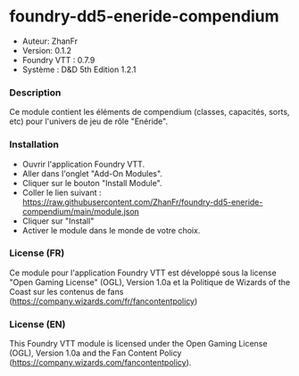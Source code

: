 # foundry-dd5-eneride-compendium
* Auteur: ZhanFr
* Version: 0.1.2
* Foundry VTT : 0.7.9
* Système : D&D 5th Edition 1.2.1

### Description
Ce module contient les éléments de compendium (classes, capacités, sorts, etc) pour l'univers de jeu de rôle "Enéride".

### Installation

* Ouvrir l'application Foundry VTT.
* Aller dans l'onglet "Add-On Modules".
* Cliquer sur le bouton "Install Module".
* Coller le lien suivant : https://raw.githubusercontent.com/ZhanFr/foundry-dd5-eneride-compendium/main/module.json
* Cliquer sur "Install"
* Activer le module dans le monde de votre choix.

### License (FR)
Ce module pour l'application Foundry VTT est développé sous la license "Open Gaming License" (OGL), Version 1.0a et la Politique de Wizards of the Coast sur les contenus de fans (https://company.wizards.com/fr/fancontentpolicy)

### License (EN)
This Foundry VTT module is licensed under the Open Gaming License (OGL), Version 1.0a and the Fan Content Policy (https://company.wizards.com/fancontentpolicy).

